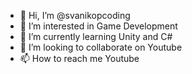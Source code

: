 - 👋 Hi, I’m @svanikopcoding
- 👀 I’m interested in Game Development
- 🌱 I’m currently learning Unity and C#
- 💞️ I’m looking to collaborate on Youtube
- 📫 How to reach me Youtube

<!---
svanikopcoding/svanikopcoding is a ✨ special ✨ repository because its `README.md` (this file) appears on your GitHub profile.
You can click the Preview link to take a look at your changes.
--->
